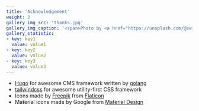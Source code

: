 ```yaml
---
title: 'Acknowledgement'
weight: 3
gallery_img_src: 'thanks.jpg'
gallery_img_caption: '<span>Photo by <a href="https://unsplash.com/@swimstaralex?utm_source=unsplash&amp;utm_medium=referral&amp;utm_content=creditCopyText">Alexander Sinn</a> on <a href="https://unsplash.com/s/photos/thanks?utm_source=unsplash&amp;utm_medium=referral&amp;utm_content=creditCopyText">Unsplash</a></span>'
gallery_statistic:
- key: key1
  value: value1
- key: key2
  value: value2
- key: key3
  value: value3
---
```


* [Hugo](https://gohugo.io/) for awesome CMS framework written by [golang](https://golang.org/)
* [tailwindcss](https://tailwindcss.com/) for awesome utility-first CSS framework
* Icons made by [Freepik](https://www.freepik.com) from [Flaticon](https://www.flaticon.com)
* Material icons made by Google from [Material Design](https://material.io/resources/icons/)
